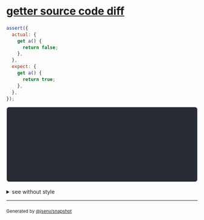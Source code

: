 # [getter source code diff](../../property_descriptor.test.js#L145)

```js
assert({
  actual: {
    get a() {
      return false;
    },
  },
  expect: {
    get a() {
      return true;
    },
  },
});
```

![img](throw.svg)

<details>
  <summary>see without style</summary>

```console
AssertionError: actual and expect are different

actual: {
  get a() {
    [source code],
  },
}
expect: {
  get a() {
    [source code],
  },
}
```

</details>

---

<sub>
  Generated by <a href="https://github.com/jsenv/core/tree/main/packages/independent/snapshot">@jsenv/snapshot</a>
</sub>